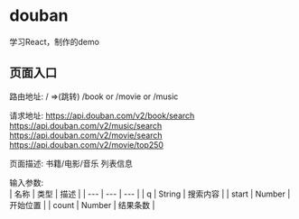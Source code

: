 # douban
学习React，制作的demo



## 页面入口

路由地址: /  =>(跳转)   /book or /movie or /music

请求地址:
https://api.douban.com/v2/book/search
https://api.douban.com/v2/music/search
https://api.douban.com/v2/movie/search
https://api.douban.com/v2/movie/top250

页面描述: 书籍/电影/音乐  列表信息

输入参数:  
| 名称 | 类型 | 描述 |
| ---  | --- | --- |
|  q  | String  | 搜索内容  |
| start | Number  | 开始位置  |
| count | Number  | 结果条数  |





